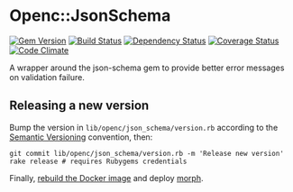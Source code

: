 # Openc::JsonSchema

[![Gem Version](https://badge.fury.io/rb/openc-json_schema.svg)](https://badge.fury.io/rb/openc-json_schema)
[![Build Status](https://secure.travis-ci.org/openc/openc-json_schema.png)](https://travis-ci.org/openc/openc-json_schema)
[![Dependency Status](https://gemnasium.com/openc/openc-json_schema.png)](https://gemnasium.com/openc/openc-json_schema)
[![Coverage Status](https://coveralls.io/repos/openc/openc-json_schema/badge.png)](https://coveralls.io/r/openc/openc-json_schema)
[![Code Climate](https://codeclimate.com/github/openc/openc-json_schema.png)](https://codeclimate.com/github/openc/openc-json_schema)

A wrapper around the json-schema gem to provide better error messages on
validation failure.

## Releasing a new version

Bump the version in `lib/openc/json_schema/version.rb` according to the [Semantic Versioning](http://semver.org/) convention, then:

    git commit lib/openc/json_schema/version.rb -m 'Release new version'
    rake release # requires Rubygems credentials

Finally, [rebuild the Docker image](https://github.com/openc/morph-docker-ruby#readme) and deploy [morph](https://github.com/sebbacon/morph/).
